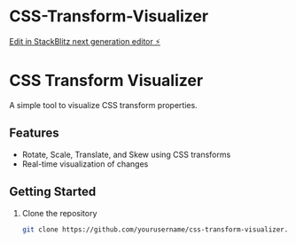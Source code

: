 # CSS-Transform-Visualizer

[Edit in StackBlitz next generation editor ⚡️](https://stackblitz.com/~/github.com/dishagiri23/CSS-Transform-Visualizer)

# CSS Transform Visualizer

A simple tool to visualize CSS transform properties.

## Features

- Rotate, Scale, Translate, and Skew using CSS transforms
- Real-time visualization of changes

## Getting Started

1. Clone the repository
   ```bash
   git clone https://github.com/yourusername/css-transform-visualizer.git
